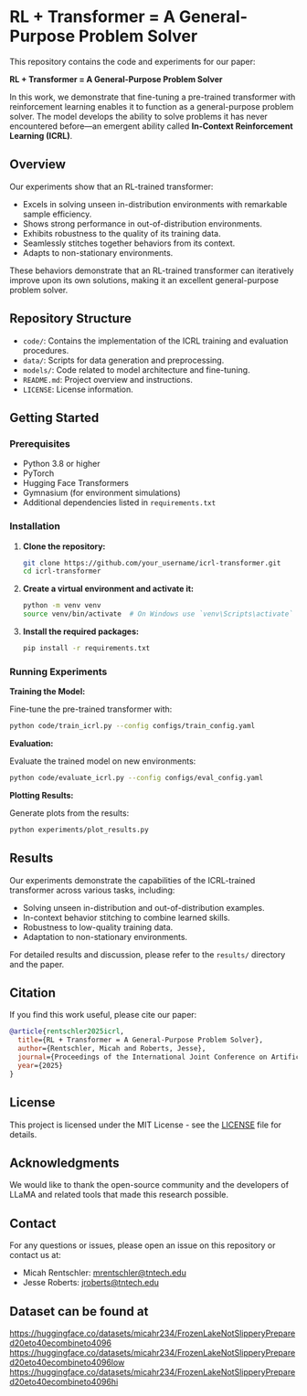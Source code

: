 # RL + Transformer = A General-Purpose Problem Solver

This repository contains the code and experiments for our paper:

**RL + Transformer = A General-Purpose Problem Solver**

In this work, we demonstrate that fine-tuning a pre-trained transformer with reinforcement learning enables it to function as a general-purpose problem solver. The model develops the ability to solve problems it has never encountered before—an emergent ability called **In-Context Reinforcement Learning (ICRL)**.

## Overview

Our experiments show that an RL-trained transformer:

- Excels in solving unseen in-distribution environments with remarkable sample efficiency.
- Shows strong performance in out-of-distribution environments.
- Exhibits robustness to the quality of its training data.
- Seamlessly stitches together behaviors from its context.
- Adapts to non-stationary environments.

These behaviors demonstrate that an RL-trained transformer can iteratively improve upon its own solutions, making it an excellent general-purpose problem solver.

## Repository Structure

- `code/`: Contains the implementation of the ICRL training and evaluation procedures.
- `data/`: Scripts for data generation and preprocessing.
- `models/`: Code related to model architecture and fine-tuning.
- `README.md`: Project overview and instructions.
- `LICENSE`: License information.

## Getting Started

### Prerequisites

- Python 3.8 or higher
- PyTorch
- Hugging Face Transformers
- Gymnasium (for environment simulations)
- Additional dependencies listed in `requirements.txt`

### Installation

1. **Clone the repository:**

   ```bash
   git clone https://github.com/your_username/icrl-transformer.git
   cd icrl-transformer
   ```

2. **Create a virtual environment and activate it:**

   ```bash
   python -m venv venv
   source venv/bin/activate  # On Windows use `venv\Scripts\activate`
   ```

3. **Install the required packages:**

   ```bash
   pip install -r requirements.txt
   ```

### Running Experiments

**Training the Model:**

Fine-tune the pre-trained transformer with:

```bash
python code/train_icrl.py --config configs/train_config.yaml
```

**Evaluation:**

Evaluate the trained model on new environments:

```bash
python code/evaluate_icrl.py --config configs/eval_config.yaml
```

**Plotting Results:**

Generate plots from the results:

```bash
python experiments/plot_results.py
```

## Results

Our experiments demonstrate the capabilities of the ICRL-trained transformer across various tasks, including:

- Solving unseen in-distribution and out-of-distribution examples.
- In-context behavior stitching to combine learned skills.
- Robustness to low-quality training data.
- Adaptation to non-stationary environments.

For detailed results and discussion, please refer to the `results/` directory and the paper.

## Citation

If you find this work useful, please cite our paper:

```bibtex
@article{rentschler2025icrl,
  title={RL + Transformer = A General-Purpose Problem Solver},
  author={Rentschler, Micah and Roberts, Jesse},
  journal={Proceedings of the International Joint Conference on Artificial Intelligence (IJCAI)},
  year={2025}
}
```

## License

This project is licensed under the MIT License - see the [LICENSE](LICENSE) file for details.


## Acknowledgments

We would like to thank the open-source community and the developers of LLaMA and related tools that made this research possible.


## Contact

For any questions or issues, please open an issue on this repository or contact us at:

- Micah Rentschler: [mrentschler@tntech.edu](mailto:mrentschler@tntech.edu)
- Jesse Roberts: [jroberts@tntech.edu](mailto:jroberts@tntech.edu)

## Dataset can be found at

https://huggingface.co/datasets/micahr234/FrozenLakeNotSlipperyPrepared20eto40ecombineto4096
https://huggingface.co/datasets/micahr234/FrozenLakeNotSlipperyPrepared20eto40ecombineto4096low
https://huggingface.co/datasets/micahr234/FrozenLakeNotSlipperyPrepared20eto40ecombineto4096hi

